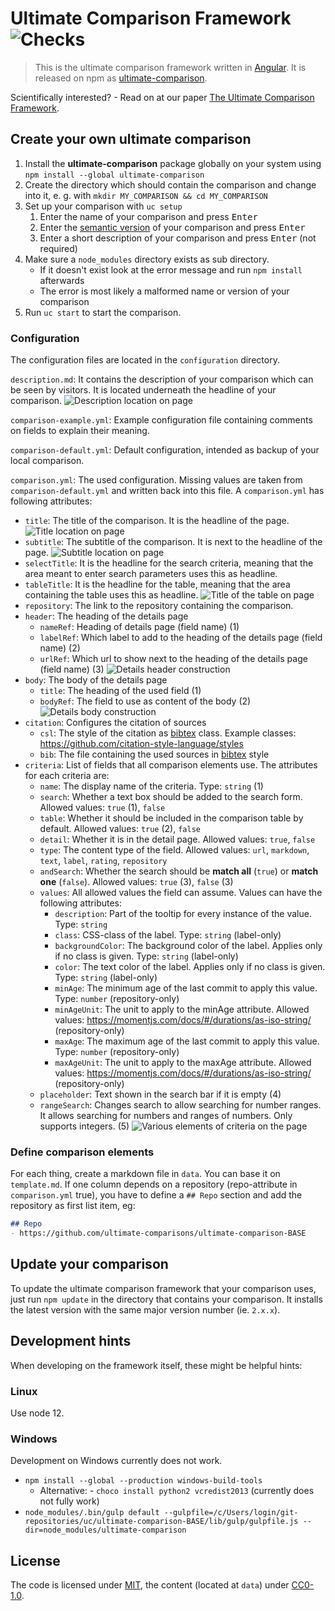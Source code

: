 # Ultimate Comparison Framework ![Checks](https://github.com/ultimate-comparisons/ultimate-comparison-framework/workflows/Checks/badge.svg)

> This is the ultimate comparison framework written in [Angular](https://angular.io/).
> It is released on npm as [ultimate-comparison](https://www.npmjs.com/package/ultimate-comparison).

Scientifically interested? - Read on at our paper [The Ultimate Comparison Framework](http://ceur-ws.org/Vol-2575/paper9.pdf).

## Create your own ultimate comparison

1. Install the **ultimate-comparison** package globally on your system using `npm install --global ultimate-comparison`
2. Create the directory which should contain the comparison and change into it, e. g. with `mkdir MY_COMPARISON && cd MY_COMPARISON`
3. Set up your comparison with `uc setup`
    1. Enter the name of your comparison and press <kbd>Enter</kbd>
    2. Enter the [semantic version](https://semver.org/) of your comparison and press <kbd>Enter</kbd>
    3. Enter a short description of your comparison and press <kbd>Enter</kbd> (not required)
4. Make sure a `node_modules` directory exists as sub directory.
    - If it doesn't exist look at the error message and run `npm install` afterwards
    - The error is most likely a malformed name or version of your comparison
5. Run `uc start` to start the comparison.

### Configuration

The configuration files are located in the `configuration` directory.

`description.md`: It contains the description of your comparison which can be seen by visitors.
It is located underneath the headline of your comparison.
![Description location on page](https://cdn.rawgit.com/ultimate-comparisons/ultimate-comparison-BASE/85cc1e93/docs/images/descritpion.png)

`comparison-example.yml`: Example configuration file containing comments on fields to explain their meaning.

`comparison-default.yml`: Default configuration, intended as backup of your local comparison.

`comparison.yml`: The used configuration. Missing values are taken from `comparison-default.yml` and written back into this file.
A `comparison.yml` has following attributes:

- `title`: The title of the comparison. It is the headline of the page.
  ![Title location on page](https://cdn.rawgit.com/ultimate-comparisons/ultimate-comparison-BASE/85cc1e93/docs/images/title.png)
- `subtitle`: The subtitle of the comparison. It is next to the headline of the page.
  ![Subtitle location on page](https://cdn.rawgit.com/ultimate-comparisons/ultimate-comparison-BASE/85cc1e93/docs/images/subtitle.png)
- `selectTitle`: It is the headline for the search criteria, meaning that the area meant to enter search parameters uses this as headline.
- `tableTitle`: It is the headline for the table, meaning that the area containing the table uses this as headline.
  ![Title of the table on page](https://cdn.rawgit.com/ultimate-comparisons/ultimate-comparison-BASE/85cc1e93/docs/images/tabletitle.png)
- `repository`: The link to the repository containing the comparison.
- `header`: The heading of the details page
    - `nameRef`: Heading of details page (field name) (1)
    - `labelRef`: Which label to add to the heading of the details page (field name) (2)
    - `urlRef`: Which url to show next to the heading of the details page (field name) (3)
  ![Details header construction](https://cdn.rawgit.com/ultimate-comparisons/ultimate-comparison-BASE/85cc1e93/docs/images/detailsheader.png)
- `body`: The body of the details page
    - `title`: The heading of the used field (1)
    - `bodyRef`: The field to use as content of the body (2)
  ![Details body construction](https://cdn.rawgit.com/ultimate-comparisons/ultimate-comparison-BASE/85cc1e93/docs/images/detailsbody.png)
- `citation`: Configures the citation of sources
    - `csl`: The style of the citation as [bibtex](http://www.bibtex.org/) class. Example classes: https://github.com/citation-style-language/styles
    - `bib`: The file containing the used sources in [bibtex](http://www.bibtex.org/) style
- `criteria`: List of fields that all comparison elements use. The attributes for each criteria are:
    - `name`: The display name of the criteria. Type: `string` (1)
    - `search`: Whether a text box should be added to the search form. Allowed values: `true` (1), `false`
    - `table`: Whether it should be included in the comparison table by default. Allowed values: `true` (2), `false`
    - `detail`: Whether it is in the detail page. Allowed values: `true`, `false`
    - `type`: The content type of the field. Allowed values: `url`, `markdown`, `text`, `label`, `rating`, `repository`
    - `andSearch`: Whether the search should be **match all** (`true`) or **match one** (`false`). Allowed values: `true` (3), `false` (3)
    - `values`: All allowed values the field can assume. Values can have the following attributes:
        - `description`: Part of the tooltip for every instance of the value. Type: `string`
        - `class`: CSS-class of the label. Type: `string` (label-only)
        - `backgroundColor`: The background color of the label. Applies only if no class is given. Type: `string` (label-only)
        - `color`: The text color of the label. Applies only if no class is given. Type: `string` (label-only)
        - `minAge`: The minimum age of the last commit to apply this value. Type: `number` (repository-only)
        - `minAgeUnit`: The unit to apply to the minAge attribute. Allowed values: https://momentjs.com/docs/#/durations/as-iso-string/ (repository-only)
        - `maxAge`: The maximum age of the last commit to apply this value. Type: `number` (repository-only)
        - `maxAgeUnit`: The unit to apply to the maxAge attribute. Allowed values: https://momentjs.com/docs/#/durations/as-iso-string/ (repository-only)
    - `placeholder`: Text shown in the search bar if it is empty (4)
    - `rangeSearch`: Changes search to allow searching for number ranges. It allows searching for numbers and ranges of numbers. Only supports integers. (5)
    ![Various elements of criteria on the page](https://cdn.rawgit.com/ultimate-comparisons/ultimate-comparison-BASE/85cc1e93/docs/images/variouselements.png)

### Define comparison elements

For each thing, create a markdown file in `data`.
You can base it on `template.md`.
If one column depends on a repository (repo-attribute in `comparison.yml` true), you have to define a `## Repo` section and add the repository as first list item, eg:

```markdown
## Repo
- https://github.com/ultimate-comparisons/ultimate-comparison-BASE
```

## Update your comparison

To update the ultimate comparison framework that your comparison uses, just run `npm update` in the directory that contains your comparison.
It installs the latest version with the same major version number (ie. `2.x.x`).

## Development hints

When developing on the framework itself, these might be helpful hints:

### Linux

Use node 12.

### Windows

Development on Windows currently does not work.

- `npm install --global --production windows-build-tools`
  - Alternative: - `choco install python2 vcredist2013` (currently does not fully work)
- `node_modules/.bin/gulp default --gulpfile=/c/Users/login/git-repositories/uc/ultimate-comparison-BASE/lib/gulp/gulpfile.js --dir=node_modules/ultimate-comparison`

## License

The code is licensed under [MIT], the content (located at `data`) under [CC0-1.0].

  [CC0-1.0]: https://creativecommons.org/publicdomain/zero/1.0/
  [MIT]: https://opensource.org/licenses/MIT
